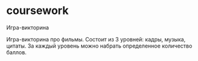 # coursework
 Игра-викторина

Игра-викторина про фильмы. Состоит из 3 уровней: кадры, музыка, цитаты. За каждый уровень можно набрать определенное количество баллов.